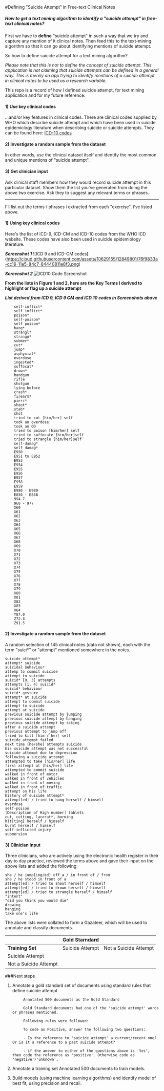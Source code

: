 #Defining "Suicide Attempt" in Free-text Clinical Notes

##### How to get a text mining algorithm to identify a "suicide attempt" in free-text clinical notes?

First we have to **define** "suicide attempt" in such a way that we try and capture any mention of it clinical notes. Then feed this to the text-mining algorithm so that it can go about identifying mentions of suicide attempt.

So how to define suicide attempt for a text mining algorithm?

_Please note that this is not to define the concept of suicide attempt. This application is not claiming that suicide attempts can be defined in a general way. This is merely an app trying to identify mentions of a suicide attempt in clinical notes to be used as a research variable._

This repo is a record of how I defined suicide attempt, for text mining application and for my future reference:

#### 1) Use key clinical codes
...and/or key features in clinical codes. There are clinical codes supplied by WHO which describe suicide attempt and which have been used in suicide epidemiology literature when describing suicide or suicide attempts. They can be found here: [ICD-10 codes](http://apps.who.int/classifications/icd10/browse/2015/en#/X60-X84)

#### 2) Investigate a random sample from the dataset 

In other words, use the clinical dataset itself and identify the most common and unique mentions of "suicide attempt". 

#### 3) Get clinician input

Ask clinical staff members how they would record suicide attempt in this particular dataset. Show them the list you've generated from doing the above two exercise. Ask they to suggest any relevant terms or phrases. 



***************
I'll list out the terms / phrases i extracted from each "exercise", i've listed above. 


#### 1) Using key clinical codes

Here's the list of ICD-9, ICD-CM and ICD-10 codes from the WHO ICD website. These codes have also been used in suicide epidemiology literature. 

**_Screenshot 1_**
![ICD 9 and ICD-CM codes] (https://cloud.githubusercontent.com/assets/10629155/12849801/76f9833a-cc19-11e5-84c7-84440811e8f3.png) 

**_Screenshot 2_**
![ICD10 Code Screenshot](https://cloud.githubusercontent.com/assets/10629155/12849775/4f10d594-cc19-11e5-90df-b5048e0b2a89.png)

 


**From the lists in Figure 1 and 2, here are the Key Terms I derived to highlight or flag up a suicide attempt****_List derived from ICD 9, ICD 9 CM and ICD 10 codes in Screenshots above_**
		self-inflict*
		self inflict*
		poison*
		self-poison*
		self poison*		hang*		strangl*		strangu*		submer*		cut*		jump*		asphyxiat*		overdose		ingested*		suffocat*		drown*		handgun		rifle		shotgun		lying before		crash*		firearm*		pierc* 		shoot*		stab*		shot		tried to cut [him/her] self		took an overdose		took an OD		tried to poison [him/her] self		tried to suffocate [him/her]self		tried to strangle [him/her]self
		self-damag*
		self damag*		E950		E951 to E952		E953		E954		E955		E956		E957		E958		E959		E980 - E989		E850 - E858
		994.7
		960 - 977		X60		X61		X62		X63		X64		X65		X66		X67		X68		X69		X70		X71		X72		X73		X74		X75		X76		X77		X78		X79		X80		X81		X82		X83		X84		Y87.0		Z72.8		Z91.5

#### 2) Investigate a random sample from the dataset

A random selection of 145 clinical notes (data not shown), each with the term "suici*" or "attempt" mentioned somewhere in the notes. 


	suicide attempt*	attempt* suicide	suicidal behaviour
	attemp to commit suicide	attempt to suicide	suicid* [0, 3] attempts	attempts [1, 4] suicid*	suicid* behaviour	suicid* gesture	attempt* at suicide	attempt to commit suicide	attempt to suicide	attempt at suicide	previous suicide attempt by jumping	previous suicide attempt by hanging	previous suicide attempt by taking	after a suicide attempt	previous attempt to jump off	tried to kill [him / her] self	suicide attempt failed	next time [he/she] attempts suicide	his suicide attempt was not successful	suicide attempt due to depression	following a suicide attempt	attempted to take [his/her] life	first attempt at [his/her] life	attempted to commit suicide	walked in front of motor	walked in front of vehicles	walked in front of moving	walked in front of traffic	attempt on his life	history of suicide attempt*	attempt[ed] / tried to hang herself / himself	overdose	self-poison	[Description of High number] tablets	cut, cutting, lacerat*, burning	hit[ting] herself / himself	burnt herself / himself	self-inflicted injury	submersion
	

#### 3) Clinician Input

Three clinicians, who are actively using the electronic health register in their day to day practice, reviewed the terms above and  gave their input on the above lists and added the following:

	she / he jump[ing/ed] off a / in front of / from	she / he stood in front of a	attempt[ed] / tried to shoot herself / himself	attempt[ed] / tried to drown herself / himself	attempt[ed] / tried to strangle herself / himself
	"intent"	"did you think you would die"
	drowing
	hanging
	take one's life



The above lists were collated to form a Gazateer, which will be used to annotate and classify documents.
 
|                       | **Gold Starndard** |             |         
| -------------         | -------------      | ------------|
| **Training Set**      |  Suicide Attempt   | Not a Suicide Attempt|
| Suicide Attempt       |                    |             |        
| Not a Suicide Attempt |                    |             |        



###Next steps

1) Annotate a gold standard set of documents using standard rules that define suicide attempt.
			
			Annotated 500 documents as the Gold Standard
			
			Gold Standard documents had one of the 'suicide attempt' words or phrases mentioned. 
			
			Following rules were followed:
			
			To code as Positive, answer the following two questions:
			
			- Is the reference to 'suicide attempt' a current/recent one? Or is it a reference to a past suicide attempt?

			- if the answer to either of the questions above is 'Yes', then code the reference as 'positive'. Otherwise code as 'negative'/'unknown'. 


2) Annotate a training set 
	Annotated 500 documents to train models. 

3) Build models (using machine learning algorithms) and identify model of best fit, using precision and recall. 
